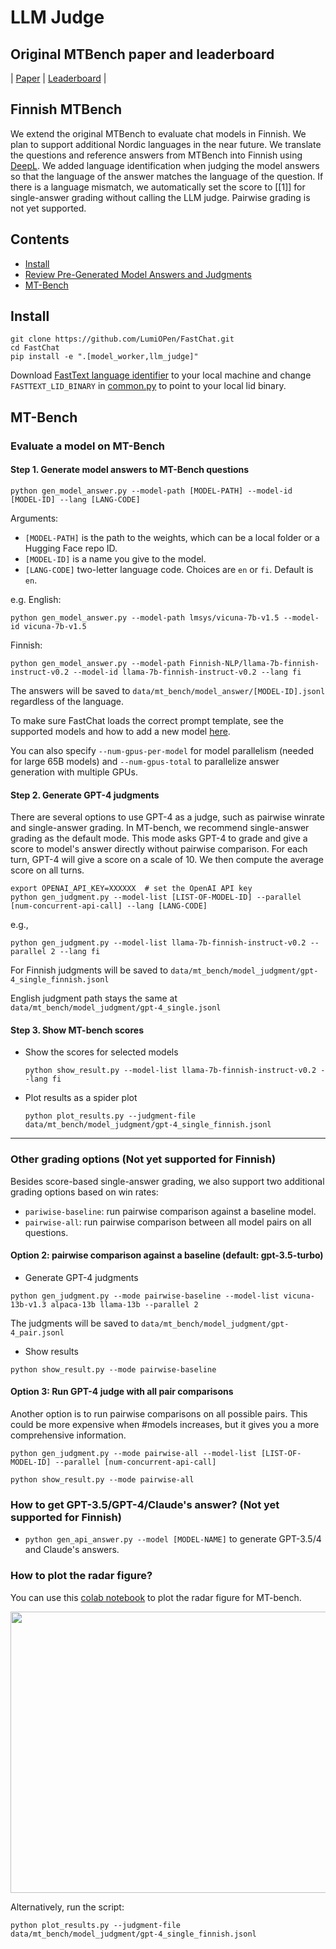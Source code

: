 # LLM Judge

## Original MTBench paper and leaderboard
| [Paper](https://arxiv.org/abs/2306.05685) | [Leaderboard](https://huggingface.co/spaces/lmsys/chatbot-arena-leaderboard) |

## Finnish MTBench
We extend the original MTBench to evaluate chat models in Finnish. We plan to support additional Nordic languages in the near future. 
We translate the questions and reference answers from MTBench into Finnish using [DeepL](https://www.deepl.com/translator). 
We added language identification when judging the model answers so that the language of the answer matches the language of the question. If there is a language mismatch, we automatically set the score to [[1]] for single-answer grading without calling the LLM judge. Pairwise grading is not yet supported.

## Contents
- [Install](#install)
- [Review Pre-Generated Model Answers and Judgments](#review-pre-generated-model-answers-and-judgments)
- [MT-Bench](#mt-bench)


## Install
```
git clone https://github.com/LumiOPen/FastChat.git
cd FastChat
pip install -e ".[model_worker,llm_judge]"
```
Download [FastText language identifier](https://fasttext.cc/docs/en/language-identification.html) to your local machine and change `FASTTEXT_LID_BINARY` in [common.py](https://github.com/LumiOpen/FastChat/blob/main/fastchat/llm_judge/common.py) to point to your local lid binary.

## MT-Bench

### Evaluate a model on MT-Bench

#### Step 1. Generate model answers to MT-Bench questions
```
python gen_model_answer.py --model-path [MODEL-PATH] --model-id [MODEL-ID] --lang [LANG-CODE]
```
Arguments:
  - `[MODEL-PATH]` is the path to the weights, which can be a local folder or a Hugging Face repo ID.
  - `[MODEL-ID]` is a name you give to the model.
  - `[LANG-CODE]` two-letter language code. Choices are `en` or `fi`. Default is `en`.

e.g. 
English:
```
python gen_model_answer.py --model-path lmsys/vicuna-7b-v1.5 --model-id vicuna-7b-v1.5
```
Finnish:
```
python gen_model_answer.py --model-path Finnish-NLP/llama-7b-finnish-instruct-v0.2 --model-id llama-7b-finnish-instruct-v0.2 --lang fi
```
The answers will be saved to `data/mt_bench/model_answer/[MODEL-ID].jsonl` regardless of the language.

To make sure FastChat loads the correct prompt template, see the supported models and how to add a new model [here](../../docs/model_support.md#how-to-support-a-new-model).

You can also specify `--num-gpus-per-model` for model parallelism (needed for large 65B models) and `--num-gpus-total` to parallelize answer generation with multiple GPUs.

#### Step 2. Generate GPT-4 judgments
There are several options to use GPT-4 as a judge, such as pairwise winrate and single-answer grading.
In MT-bench, we recommend single-answer grading as the default mode.
This mode asks GPT-4 to grade and give a score to model's answer directly without pairwise comparison.
For each turn, GPT-4 will give a score on a scale of 10. We then compute the average score on all turns.

```
export OPENAI_API_KEY=XXXXXX  # set the OpenAI API key
python gen_judgment.py --model-list [LIST-OF-MODEL-ID] --parallel [num-concurrent-api-call] --lang [LANG-CODE]
```

e.g.,
```
python gen_judgment.py --model-list llama-7b-finnish-instruct-v0.2 --parallel 2 --lang fi
```
For Finnish judgments will be saved to `data/mt_bench/model_judgment/gpt-4_single_finnish.jsonl`

English judgment path stays the same at `data/mt_bench/model_judgment/gpt-4_single.jsonl`

#### Step 3. Show MT-bench scores

- Show the scores for selected models
  ```
  python show_result.py --model-list llama-7b-finnish-instruct-v0.2 --lang fi
  ```
- Plot results as a spider plot
  ```
  python plot_results.py --judgment-file data/mt_bench/model_judgment/gpt-4_single_finnish.jsonl
  ```

---

### Other grading options (Not yet supported for Finnish)
Besides score-based single-answer grading, we also support two additional grading options based on win rates:
- `pariwise-baseline`: run pairwise comparison against a baseline model.
- `pairwise-all`: run pairwise comparison between all model pairs on all questions.

#### Option 2: pairwise comparison against a baseline (default: gpt-3.5-turbo)

- Generate GPT-4 judgments
```
python gen_judgment.py --mode pairwise-baseline --model-list vicuna-13b-v1.3 alpaca-13b llama-13b --parallel 2
```
The judgments will be saved to `data/mt_bench/model_judgment/gpt-4_pair.jsonl`

- Show results
```
python show_result.py --mode pairwise-baseline
```

#### Option 3: Run GPT-4 judge with all pair comparisons

Another option is to run pairwise comparisons on all possible pairs.
This could be more expensive when #models increases, but it gives you a more comprehensive information.

```
python gen_judgment.py --mode pairwise-all --model-list [LIST-OF-MODEL-ID] --parallel [num-concurrent-api-call]
```

```
python show_result.py --mode pairwise-all
```

### How to get GPT-3.5/GPT-4/Claude's answer? (Not yet supported for Finnish)
- `python gen_api_answer.py --model [MODEL-NAME]` to generate GPT-3.5/4 and Claude's answers.


### How to plot the radar figure?

You can use this [colab notebook](https://colab.research.google.com/drive/15O3Y8Rxq37PuMlArE291P4OC6ia37PQK#scrollTo=5i8R0l-XqkgO) to plot the radar figure for MT-bench.

<img src="data/mt_bench/misc/radar.png" width="600" height="450">

Alternatively, run the script:
```
python plot_results.py --judgment-file data/mt_bench/model_judgment/gpt-4_single_finnish.jsonl
```



